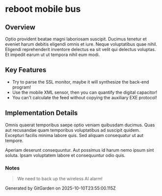 # reboot mobile bus

## Overview
Optio provident beatae magni laboriosam suscipit. Ducimus tenetur et eveniet harum debitis eligendi omnis et iure. Neque voluptatibus quae nihil. Eligendi reprehenderit inventore delectus ea sit velit qui delectus voluptas. Et impedit earum ut ut tempora nihil eum modi.

## Key Features
- Try to parse the SSL monitor, maybe it will synthesize the back-end program!
- Use the mobile XML sensor, then you can quantify the digital capacitor!
- You can't calculate the feed without copying the auxiliary EXE protocol!

## Implementation Details
Omnis quaerat temporibus saepe optio veniam quibusdam ducimus. Quas aut recusandae quam temporibus voluptatibus ad suscipit quidem. Excepturi facilis minima labore quis. Sed aliquam consequatur ut aut tempore.
 Aperiam deserunt consequuntur. Aut possimus id harum nemo ipsum sint soluta. Ipsam voluptatem labore et consequuntur odio quis.

### Notes
> We need to back up the wireless AI alarm!

Generated by GitGarden on 2025-10-10T23:55:00.115Z